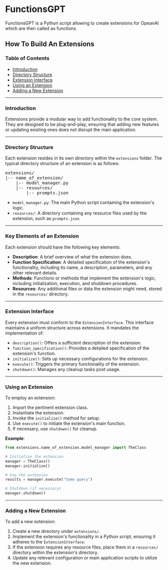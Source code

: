 # FunctionsGPT

FunctionsGPT is a Python script allowing to create extensions for OpeanAI which are then called as functions.

## How To Build An Extensions

### Table of Contents
- [Introduction](#introduction)
- [Directory Structure](#directory-structure)
- [Extension Interface](#extension-interface)
- [Using an Extension](#using-an-extension)
- [Adding a New Extension](#adding-a-new-extension)

---

### Introduction
Extensions provide a modular way to add functionality to the core system. They are designed to be plug-and-play, ensuring that adding new features or updating existing ones does not disrupt the main application.

---

### Directory Structure
Each extension resides in its own directory within the `extensions` folder. The typical directory structure of an extension is as follows:

<pre>
extensions/
|-- name_of_extension/
    |-- model_manager.py
    |-- resources/
        |-- prompts.json
</pre>


- `model_manager.py`: The main Python script containing the extension's logic.
- `resources/`: A directory containing any resource files used by the extension, such as `prompts.json`.

---

### Key Elements of an Extension
Each extension should have the following key elements:

- **Description**: A brief overview of what the extension does.
- **Function Specification**: A detailed specification of the extension's functionality, including its name, a description, parameters, and any other relevant details.
- **Methods**: Functions or methods that implement the extension's logic, including initialization, execution, and shutdown procedures.
- **Resources**: Any additional files or data the extension might need, stored in the `resources/` directory.

---

### Extension Interface
Every extension must conform to the `ExtensionInterface`. This interface maintains a uniform structure across extensions. It mandates the implementation of:

- `description()`: Offers a sufficient description of the extension.
- `function_specification()`: Provides a detailed specification of the extension's function.
- `initialize()`: Sets up necessary configurations for the extension.
- `execute()`: Triggers the primary functionality of the extension.
- `shutdown()`: Manages any cleanup tasks post usage.

---

### Using an Extension
To employ an extension:

1. Import the pertinent extension class.
2. Instantiate the extension.
3. Invoke the `initialize()` method for setup.
4. Use `execute()` to initiate the extension's main function.
5. If necessary, use `shutdown()` for cleanup.

**Example**:

```python
from extensions.name_of_extension.model_manager import TheClass

# Initialize the extension
manager = TheClass()
manager.initialize()

# Use the extension
results = manager.execute("Some query")

# Shutdown (if necessary)
manager.shutdown()
```

---

### Adding a New Extension

To add a new extension:

1. Create a new directory under `extensions/`.
2. Implement the extension's functionality in a Python script, ensuring it adheres to the `ExtensionInterface`.
3. If the extension requires any resource files, place them in a `resources/` directory within the extension's directory.
4. Update any relevant configuration or main application scripts to utilize the new extension.
